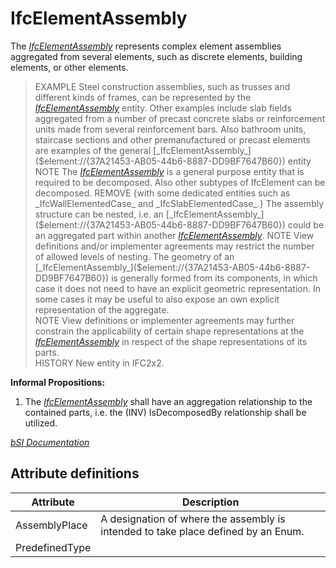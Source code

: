 IfcElementAssembly
==================
The [_IfcElementAssembly_]($element://{37A21453-AB05-44b6-8887-DD9BF7647B60})
represents complex element assemblies aggregated from several elements, such
as discrete elements, building elements, or other elements.  
> EXAMPLE Steel construction assemblies, such as trusses and different kinds
> of frames, can be represented by the
> [_IfcElementAssembly_]($element://{37A21453-AB05-44b6-8887-DD9BF7647B60})
> entity. Other examples include slab fields aggregated from a number of
> precast concrete slabs or reinforcement units made from several
> reinforcement bars. Also bathroom units, staircase sections and other
> premanufactured or precast elements are examples of the general
> [_IfcElementAssembly_]($element://{37A21453-AB05-44b6-8887-DD9BF7647B60})
> entity  
> NOTE The
> [_IfcElementAssembly_]($element://{37A21453-AB05-44b6-8887-DD9BF7647B60}) is
> a general purpose entity that is required to be decomposed. Also other
> subtypes of IfcElement can be decomposed. REMOVE {with some dedicated
> entities such as _IfcWallElementedCase_ and _IfcSlabElementedCase_.}  
The assembly structure can be nested, i.e. an
[_IfcElementAssembly_]($element://{37A21453-AB05-44b6-8887-DD9BF7647B60})
could be an aggregated part within another
[_IfcElementAssembly_]($element://{37A21453-AB05-44b6-8887-DD9BF7647B60}).  
> NOTE View definitions and/or implementer agreements may restrict the number
> of allowed levels of nesting.  
The geometry of an
[_IfcElementAssembly_]($element://{37A21453-AB05-44b6-8887-DD9BF7647B60}) is
generally formed from its components, in which case it does not need to have
an explicit geometric representation. In some cases it may be useful to also
expose an own explicit representation of the aggregate.  
> NOTE View definitions or implementer agreements may further constrain the
> applicability of certain shape representations at the
> [_IfcElementAssembly_]($element://{37A21453-AB05-44b6-8887-DD9BF7647B60}) in
> respect of the shape representations of its parts.  
> HISTORY New entity in IFC2x2.  
  
 **Informal Propositions:**  

  

  1. The [_IfcElementAssembly_]($element://{37A21453-AB05-44b6-8887-DD9BF7647B60}) shall have an aggregation relationship to the contained parts, i.e. the (INV) IsDecomposedBy relationship shall be utilized.
  

  
[ _bSI
Documentation_](https://standards.buildingsmart.org/IFC/DEV/IFC4_2/FINAL/HTML/schema/ifcproductextension/lexical/ifcelementassembly.htm)


Attribute definitions
---------------------
| Attribute      | Description                                                                       |
|----------------|-----------------------------------------------------------------------------------|
| AssemblyPlace  | A designation of where the assembly is intended to take place defined by an Enum. |
| PredefinedType |                                                                                   |

